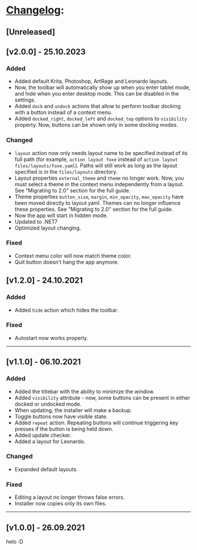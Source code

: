 # [Changelog](http://keepachangelog.com/en/1.0.0/):

## [Unreleased]

## [v2.0.0] - 25.10.2023

### Added

- Added default Krita, Photoshop, ArtRage and Leonardo layouts.
- Now, the toolbar will automatically show up when you enter tablet mode, and hide when you enter desktop mode. This can be disabled in the settings.
- Added `dock` and `undock` actions that allow to perform toolbar docking with a button instead of a context menu.
- Added `docked_right`, `docked_left` and `docked_top` options to `visibility` property. Now, buttons can be shown only in some docking modes.

### Changed

- `layout` action now only needs layout name to be specified instead of its full path (for example, `action layout foxe` instead of `action layout files/layouts/foxe.yaml`). Paths will still work as long as the layout specified is in the `files/layouts` directory.
- Layout properties `external_theme` and `theme` no longer work. Now, you must select a theme in the context menu independently from a layout. See "Migrating to 2.0" section for the full guide.
- Theme properties `button_size`, `margin`, `min_opacity`, `max_opacity` have been moved directly to layout yaml. Themes can no longer influence these properties. See "Migrating to 2.0" section for the full guide.
- Now the app will start in hidden mode.
- Updated to .NET7
- Optimized layout changing.

### Fixed

- Context menu color will now match theme color.
- Quit button doesn't hang the app anymore.

## [v1.2.0] - 24.10.2021

### Added

- Added `hide` action which hides the toolbar.

### Fixed

- Autostart now works properly.

<hr/>

## [v1.1.0] - 06.10.2021

### Added

- Added the titlebar with the ability to minimize the window.
- Added `visibility` attribute - now, some buttons can be present in either docked or undocked mode.
- When updating, the installer will make a backup.
- Toggle buttons now have visible state.
- Added `repeat` action. Repeating buttons will continue triggering key presses if the button is being held down.
- Added update checker.
- Added a layout for Leonardo.

### Changed

- Expanded default layouts.

### Fixed

- Editing a layout no longer throws false errors.
- Installer now copies only its own files.

<hr/>

## [v1.0.0] - 26.09.2021

helo :D
